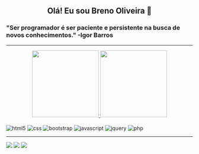 <h2 align="center">Olá! Eu sou Breno Oliveira 👋</h2>

<h3>"⁠Ser programador é ser paciente e persistente na busca de novos conhecimentos." -Igor Barros</h3><hr>


<div align="center">
  <a href="https://github.com/Breno674">
  <img height="180em" src="https://github-readme-stats.vercel.app/api?username=Breno674&show_icons=true&theme=dracula&include_all_commits=true&count_private=true"/>
  <img height="180em" src="https://github-readme-stats.vercel.app/api/top-langs/?username=Breno674&layout=compact&langs_count=7&theme=dracula"/>
</div>

<div style="display: inline-block"><br>

<img align="center" alt="html5" src="https://img.shields.io/badge/HTML-239120?style=for-the-badge&logo=html5&logoColor=white">

<img align="center" alt="css" src="https://img.shields.io/badge/CSS3-1572B6?style=for-the-badge&logo=css3&logoColor=white">

<img align="center" alt="bootstrap" src="https://img.shields.io/badge/Bootstrap-563D7C?style=for-the-badge&logo=bootstrap&logoColor=white">

<img align="center" alt="javascript" src="https://img.shields.io/badge/JavaScript-F7DF1E?style=for-the-badge&logo=javascript&logoColor=black">

<img align="center" alt="jquery" src="https://img.shields.io/badge/jQuery-0769AD?style=for-the-badge&logo=jquery&logoColor=white">

<img align="center" alt="php" src="https://img.shields.io/badge/PHP-777BB4?style=for-the-badge&logo=php&logoColor=white">

</div><hr>

<div style="display: inline-block">
<a href="https://www.instagram.com/breno_oliveira674/"><img src="https://img.shields.io/badge/Instagram-E4405F?style=for-the-badge&logo=instagram&logoColor=white"></a>
<a href="https://www.facebook.com/profile.php?id=100008385217338"><img src="https://img.shields.io/badge/Facebook-1877F2?style=for-the-badge&logo=facebook&logoColor=white"></a>
<a href="https://www.linkedin.com/in/breno-oliveira-635518203"><img src="https://img.shields.io/badge/LinkedIn-0077B5?style=for-the-badge&logo=linkedin&logoColor=white"></a>
  </div>
